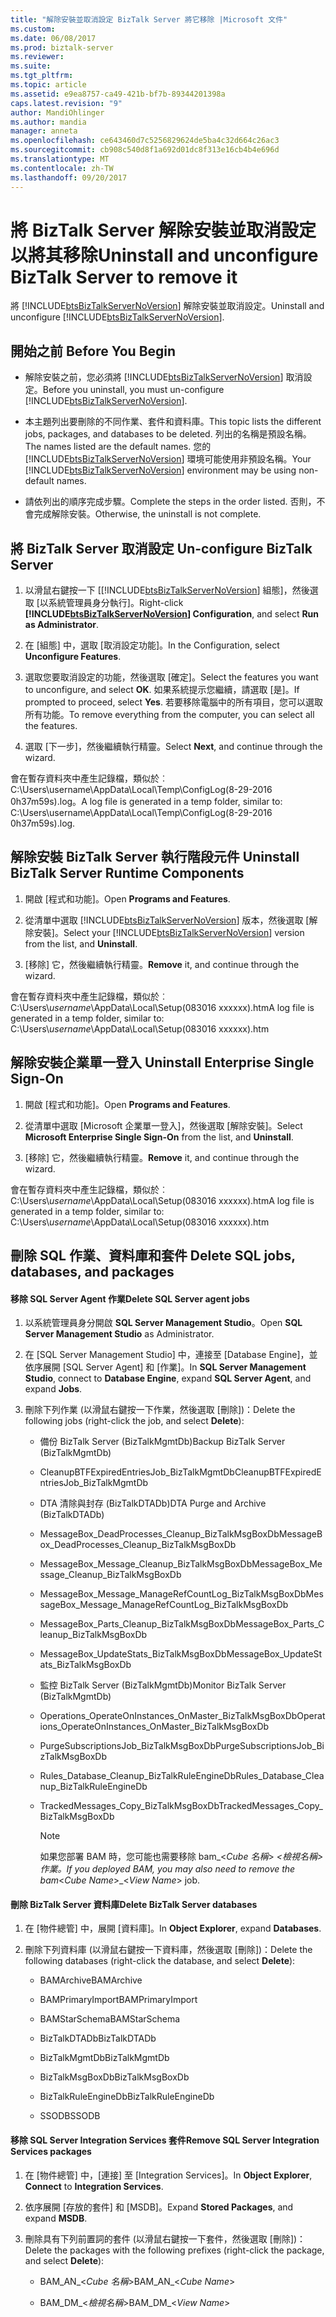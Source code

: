 ```yaml
---
title: "解除安裝並取消設定 BizTalk Server 將它移除 |Microsoft 文件"
ms.custom: 
ms.date: 06/08/2017
ms.prod: biztalk-server
ms.reviewer: 
ms.suite: 
ms.tgt_pltfrm: 
ms.topic: article
ms.assetid: e9ea8757-ca49-421b-bf7b-89344201398a
caps.latest.revision: "9"
author: MandiOhlinger
ms.author: mandia
manager: anneta
ms.openlocfilehash: ce643460d7c5256829624de5ba4c32d664c26ac3
ms.sourcegitcommit: cb908c540d8f1a692d01dc8f313e16cb4b4e696d
ms.translationtype: MT
ms.contentlocale: zh-TW
ms.lasthandoff: 09/20/2017
---
```

# <a name="uninstall-and-unconfigure-biztalk-server-to-remove-it"></a><span data-ttu-id="3d9bf-102">將 BizTalk Server 解除安裝並取消設定以將其移除</span><span class="sxs-lookup"><span data-stu-id="3d9bf-102">Uninstall and unconfigure BizTalk Server to remove it</span></span>
<span data-ttu-id="3d9bf-103">將 [!INCLUDE[btsBizTalkServerNoVersion](../includes/btsbiztalkservernoversion-md.md)] 解除安裝並取消設定。</span><span class="sxs-lookup"><span data-stu-id="3d9bf-103">Uninstall and unconfigure [!INCLUDE[btsBizTalkServerNoVersion](../includes/btsbiztalkservernoversion-md.md)].</span></span> 
  
##  <span data-ttu-id="3d9bf-104"><a name="BKMK_BeforeYouBegin"></a> 開始之前</span><span class="sxs-lookup"><span data-stu-id="3d9bf-104"><a name="BKMK_BeforeYouBegin"></a> Before You Begin</span></span>  
  
-   <span data-ttu-id="3d9bf-105">解除安裝之前，您必須將 [!INCLUDE[btsBizTalkServerNoVersion](../includes/btsbiztalkservernoversion-md.md)] 取消設定。</span><span class="sxs-lookup"><span data-stu-id="3d9bf-105">Before you uninstall, you must un-configure [!INCLUDE[btsBizTalkServerNoVersion](../includes/btsbiztalkservernoversion-md.md)].</span></span>  
  
-   <span data-ttu-id="3d9bf-106">本主題列出要刪除的不同作業、套件和資料庫。</span><span class="sxs-lookup"><span data-stu-id="3d9bf-106">This topic lists the different jobs, packages, and databases to be deleted.</span></span> <span data-ttu-id="3d9bf-107">列出的名稱是預設名稱。</span><span class="sxs-lookup"><span data-stu-id="3d9bf-107">The names listed are the default names.</span></span> <span data-ttu-id="3d9bf-108">您的 [!INCLUDE[btsBizTalkServerNoVersion](../includes/btsbiztalkservernoversion-md.md)] 環境可能使用非預設名稱。</span><span class="sxs-lookup"><span data-stu-id="3d9bf-108">Your [!INCLUDE[btsBizTalkServerNoVersion](../includes/btsbiztalkservernoversion-md.md)] environment may be using non-default names.</span></span>  
  
-   <span data-ttu-id="3d9bf-109">請依列出的順序完成步驟。</span><span class="sxs-lookup"><span data-stu-id="3d9bf-109">Complete the steps in the order listed.</span></span> <span data-ttu-id="3d9bf-110">否則，不會完成解除安裝。</span><span class="sxs-lookup"><span data-stu-id="3d9bf-110">Otherwise, the uninstall is not complete.</span></span>  
  
##  <span data-ttu-id="3d9bf-111"><a name="BKMK_Unconfigure"></a> 將 BizTalk Server 取消設定</span><span class="sxs-lookup"><span data-stu-id="3d9bf-111"><a name="BKMK_Unconfigure"></a> Un-configure BizTalk Server</span></span>  
  
1.  <span data-ttu-id="3d9bf-112">以滑鼠右鍵按一下 [[!INCLUDE[btsBizTalkServerNoVersion](../includes/btsbiztalkservernoversion-md.md)] 組態]，然後選取 [以系統管理員身分執行]。</span><span class="sxs-lookup"><span data-stu-id="3d9bf-112">Right-click **[!INCLUDE[btsBizTalkServerNoVersion](../includes/btsbiztalkservernoversion-md.md)] Configuration**, and select **Run as Administrator**.</span></span>  
  
2.  <span data-ttu-id="3d9bf-113">在 [組態] 中，選取 [取消設定功能]。</span><span class="sxs-lookup"><span data-stu-id="3d9bf-113">In the Configuration, select **Unconfigure Features**.</span></span>  
  
3.  <span data-ttu-id="3d9bf-114">選取您要取消設定的功能，然後選取 [確定]。</span><span class="sxs-lookup"><span data-stu-id="3d9bf-114">Select the features you want to unconfigure, and select **OK**.</span></span> <span data-ttu-id="3d9bf-115">如果系統提示您繼續，請選取 [是]。</span><span class="sxs-lookup"><span data-stu-id="3d9bf-115">If prompted to proceed, select **Yes**.</span></span> <span data-ttu-id="3d9bf-116">若要移除電腦中的所有項目，您可以選取所有功能。</span><span class="sxs-lookup"><span data-stu-id="3d9bf-116">To  remove everything from the computer, you can select all the features.</span></span>  
  
4.  <span data-ttu-id="3d9bf-117">選取 [下一步]，然後繼續執行精靈。</span><span class="sxs-lookup"><span data-stu-id="3d9bf-117">Select **Next**, and continue through the wizard.</span></span>  
  
 <span data-ttu-id="3d9bf-118">會在暫存資料夾中產生記錄檔，類似於︰C:\Users\username\AppData\Local\Temp\ConfigLog(8-29-2016 0h37m59s).log。</span><span class="sxs-lookup"><span data-stu-id="3d9bf-118">A log file is generated in a temp folder, similar to: C:\Users\username\AppData\Local\Temp\ConfigLog(8-29-2016 0h37m59s).log.</span></span>  
  
##  <span data-ttu-id="3d9bf-119"><a name="BKMK_Uninstall"></a> 解除安裝 BizTalk Server 執行階段元件</span><span class="sxs-lookup"><span data-stu-id="3d9bf-119"><a name="BKMK_Uninstall"></a> Uninstall BizTalk Server Runtime Components</span></span>  
  
1.  <span data-ttu-id="3d9bf-120">開啟 [程式和功能]。</span><span class="sxs-lookup"><span data-stu-id="3d9bf-120">Open **Programs and Features**.</span></span>  
  
2.  <span data-ttu-id="3d9bf-121">從清單中選取 [!INCLUDE[btsBizTalkServerNoVersion](../includes/btsbiztalkservernoversion-md.md)] 版本，然後選取 [解除安裝]。</span><span class="sxs-lookup"><span data-stu-id="3d9bf-121">Select  your [!INCLUDE[btsBizTalkServerNoVersion](../includes/btsbiztalkservernoversion-md.md)] version from the list, and  **Uninstall**.</span></span>  
  
3.  <span data-ttu-id="3d9bf-122">[移除] 它，然後繼續執行精靈。</span><span class="sxs-lookup"><span data-stu-id="3d9bf-122">**Remove** it, and continue through the wizard.</span></span>  
  
 <span data-ttu-id="3d9bf-123">會在暫存資料夾中產生記錄檔，類似於︰C:\Users\\*username*\AppData\Local\Setup(083016 xxxxxx).htm</span><span class="sxs-lookup"><span data-stu-id="3d9bf-123">A log file is generated in a temp folder, similar to: C:\Users\\*username*\AppData\Local\Setup(083016 xxxxxx).htm</span></span>  
  
##  <span data-ttu-id="3d9bf-124"><a name="BKMK_UninstallSSO"></a> 解除安裝企業單一登入</span><span class="sxs-lookup"><span data-stu-id="3d9bf-124"><a name="BKMK_UninstallSSO"></a> Uninstall Enterprise Single Sign-On</span></span>  
  
1.  <span data-ttu-id="3d9bf-125">開啟 [程式和功能]。</span><span class="sxs-lookup"><span data-stu-id="3d9bf-125">Open **Programs and Features**.</span></span>  
  
2.  <span data-ttu-id="3d9bf-126">從清單中選取 [Microsoft 企業單一登入]，然後選取 [解除安裝]。</span><span class="sxs-lookup"><span data-stu-id="3d9bf-126">Select **Microsoft Enterprise Single Sign-On** from the list, and **Uninstall**.</span></span>  
  
3.  <span data-ttu-id="3d9bf-127">[移除] 它，然後繼續執行精靈。</span><span class="sxs-lookup"><span data-stu-id="3d9bf-127">**Remove** it, and continue through the wizard.</span></span>  
  
 <span data-ttu-id="3d9bf-128">會在暫存資料夾中產生記錄檔，類似於︰C:\Users\\*username*\AppData\Local\Setup(083016 xxxxxx).htm</span><span class="sxs-lookup"><span data-stu-id="3d9bf-128">A log file is generated in a temp folder, similar to: C:\Users\\*username*\AppData\Local\Setup(083016 xxxxxx).htm</span></span>  
  
##  <span data-ttu-id="3d9bf-129"><a name="BKMK_RemoveRemaining"></a> 刪除 SQL 作業、資料庫和套件</span><span class="sxs-lookup"><span data-stu-id="3d9bf-129"><a name="BKMK_RemoveRemaining"></a> Delete SQL jobs, databases, and packages</span></span>  
  
#### <a name="delete-sql-server-agent-jobs"></a><span data-ttu-id="3d9bf-130">移除 SQL Server Agent 作業</span><span class="sxs-lookup"><span data-stu-id="3d9bf-130">Delete SQL Server agent jobs</span></span>  
  
1.  <span data-ttu-id="3d9bf-131">以系統管理員身分開啟 **SQL Server Management Studio**。</span><span class="sxs-lookup"><span data-stu-id="3d9bf-131">Open **SQL Server Management Studio** as Administrator.</span></span>  
  
2.  <span data-ttu-id="3d9bf-132">在 [SQL Server Management Studio] 中，連接至 [Database Engine]，並依序展開 [SQL Server Agent] 和 [作業]。</span><span class="sxs-lookup"><span data-stu-id="3d9bf-132">In **SQL Server Management Studio**, connect to **Database Engine**, expand **SQL Server Agent**, and expand  **Jobs**.</span></span>  
  
3.  <span data-ttu-id="3d9bf-133">刪除下列作業 (以滑鼠右鍵按一下作業，然後選取 [刪除])：</span><span class="sxs-lookup"><span data-stu-id="3d9bf-133">Delete the following jobs (right-click the job, and select **Delete**):</span></span>  
  
    -   <span data-ttu-id="3d9bf-134">備份 BizTalk Server (BizTalkMgmtDb)</span><span class="sxs-lookup"><span data-stu-id="3d9bf-134">Backup BizTalk Server (BizTalkMgmtDb)</span></span>  
  
    -   <span data-ttu-id="3d9bf-135">CleanupBTFExpiredEntriesJob_BizTalkMgmtDb</span><span class="sxs-lookup"><span data-stu-id="3d9bf-135">CleanupBTFExpiredEntriesJob_BizTalkMgmtDb</span></span>  
  
    -   <span data-ttu-id="3d9bf-136">DTA 清除與封存 (BizTalkDTADb)</span><span class="sxs-lookup"><span data-stu-id="3d9bf-136">DTA Purge and Archive (BizTalkDTADb)</span></span>  
  
    -   <span data-ttu-id="3d9bf-137">MessageBox_DeadProcesses_Cleanup_BizTalkMsgBoxDb</span><span class="sxs-lookup"><span data-stu-id="3d9bf-137">MessageBox_DeadProcesses_Cleanup_BizTalkMsgBoxDb</span></span>  
  
    -   <span data-ttu-id="3d9bf-138">MessageBox_Message_Cleanup_BizTalkMsgBoxDb</span><span class="sxs-lookup"><span data-stu-id="3d9bf-138">MessageBox_Message_Cleanup_BizTalkMsgBoxDb</span></span>  
  
    -   <span data-ttu-id="3d9bf-139">MessageBox_Message_ManageRefCountLog_BizTalkMsgBoxDb</span><span class="sxs-lookup"><span data-stu-id="3d9bf-139">MessageBox_Message_ManageRefCountLog_BizTalkMsgBoxDb</span></span>  
  
    -   <span data-ttu-id="3d9bf-140">MessageBox_Parts_Cleanup_BizTalkMsgBoxDb</span><span class="sxs-lookup"><span data-stu-id="3d9bf-140">MessageBox_Parts_Cleanup_BizTalkMsgBoxDb</span></span>  
  
    -   <span data-ttu-id="3d9bf-141">MessageBox_UpdateStats_BizTalkMsgBoxDb</span><span class="sxs-lookup"><span data-stu-id="3d9bf-141">MessageBox_UpdateStats_BizTalkMsgBoxDb</span></span>  
  
    -   <span data-ttu-id="3d9bf-142">監控 BizTalk Server (BizTalkMgmtDb)</span><span class="sxs-lookup"><span data-stu-id="3d9bf-142">Monitor BizTalk Server (BizTalkMgmtDb)</span></span>  
  
    -   <span data-ttu-id="3d9bf-143">Operations_OperateOnInstances_OnMaster_BizTalkMsgBoxDb</span><span class="sxs-lookup"><span data-stu-id="3d9bf-143">Operations_OperateOnInstances_OnMaster_BizTalkMsgBoxDb</span></span>  
  
    -   <span data-ttu-id="3d9bf-144">PurgeSubscriptionsJob_BizTalkMsgBoxDb</span><span class="sxs-lookup"><span data-stu-id="3d9bf-144">PurgeSubscriptionsJob_BizTalkMsgBoxDb</span></span>  
  
    -   <span data-ttu-id="3d9bf-145">Rules_Database_Cleanup_BizTalkRuleEngineDb</span><span class="sxs-lookup"><span data-stu-id="3d9bf-145">Rules_Database_Cleanup_BizTalkRuleEngineDb</span></span>  
  
    -   <span data-ttu-id="3d9bf-146">TrackedMessages_Copy_BizTalkMsgBoxDb</span><span class="sxs-lookup"><span data-stu-id="3d9bf-146">TrackedMessages_Copy_BizTalkMsgBoxDb</span></span>  
  
        > [!NOTE]
        >  <span data-ttu-id="3d9bf-147">如果您部署 BAM 時，您可能也需要移除 bam_\<*Cube 名稱*> _\<*檢視名稱*> 作業。</span><span class="sxs-lookup"><span data-stu-id="3d9bf-147">If you deployed BAM, you may also need to remove the bam_\<*Cube Name*>_\<*View Name*> job.</span></span>  
  
#### <a name="delete-biztalk-server-databases"></a><span data-ttu-id="3d9bf-148">刪除 BizTalk Server 資料庫</span><span class="sxs-lookup"><span data-stu-id="3d9bf-148">Delete BizTalk Server databases</span></span>  
  
1.  <span data-ttu-id="3d9bf-149">在 [物件總管] 中，展開 [資料庫]。</span><span class="sxs-lookup"><span data-stu-id="3d9bf-149">In **Object Explorer**, expand **Databases**.</span></span>  
  
2.  <span data-ttu-id="3d9bf-150">刪除下列資料庫 (以滑鼠右鍵按一下資料庫，然後選取 [刪除])：</span><span class="sxs-lookup"><span data-stu-id="3d9bf-150">Delete the following databases (right-click the database, and select **Delete**):</span></span>  
  
    -   <span data-ttu-id="3d9bf-151">BAMArchive</span><span class="sxs-lookup"><span data-stu-id="3d9bf-151">BAMArchive</span></span>  
  
    -   <span data-ttu-id="3d9bf-152">BAMPrimaryImport</span><span class="sxs-lookup"><span data-stu-id="3d9bf-152">BAMPrimaryImport</span></span>  
  
    -   <span data-ttu-id="3d9bf-153">BAMStarSchema</span><span class="sxs-lookup"><span data-stu-id="3d9bf-153">BAMStarSchema</span></span>  
  
    -   <span data-ttu-id="3d9bf-154">BizTalkDTADb</span><span class="sxs-lookup"><span data-stu-id="3d9bf-154">BizTalkDTADb</span></span>  
  
    -   <span data-ttu-id="3d9bf-155">BizTalkMgmtDb</span><span class="sxs-lookup"><span data-stu-id="3d9bf-155">BizTalkMgmtDb</span></span>  
  
    -   <span data-ttu-id="3d9bf-156">BizTalkMsgBoxDb</span><span class="sxs-lookup"><span data-stu-id="3d9bf-156">BizTalkMsgBoxDb</span></span>  
  
    -   <span data-ttu-id="3d9bf-157">BizTalkRuleEngineDb</span><span class="sxs-lookup"><span data-stu-id="3d9bf-157">BizTalkRuleEngineDb</span></span>  
  
    -   <span data-ttu-id="3d9bf-158">SSODB</span><span class="sxs-lookup"><span data-stu-id="3d9bf-158">SSODB</span></span>  
  
#### <a name="remove-sql-server-integration-services-packages"></a><span data-ttu-id="3d9bf-159">移除 SQL Server Integration Services 套件</span><span class="sxs-lookup"><span data-stu-id="3d9bf-159">Remove SQL Server Integration Services packages</span></span>  
  
1.  <span data-ttu-id="3d9bf-160">在 [物件總管] 中，[連接] 至 [Integration Services]。</span><span class="sxs-lookup"><span data-stu-id="3d9bf-160">In **Object Explorer**,  **Connect** to **Integration Services**.</span></span>  
  
2.  <span data-ttu-id="3d9bf-161">依序展開 [存放的套件] 和 [MSDB]。</span><span class="sxs-lookup"><span data-stu-id="3d9bf-161">Expand **Stored Packages**, and expand **MSDB**.</span></span>  
  
3.  <span data-ttu-id="3d9bf-162">刪除具有下列前置詞的套件 (以滑鼠右鍵按一下套件，然後選取 [刪除])：</span><span class="sxs-lookup"><span data-stu-id="3d9bf-162">Delete the packages with the following prefixes (right-click the package, and select **Delete**):</span></span>  
  
    -   <span data-ttu-id="3d9bf-163">BAM_AN_\<*Cube 名稱*></span><span class="sxs-lookup"><span data-stu-id="3d9bf-163">BAM_AN_\<*Cube Name*></span></span>  
  
    -   <span data-ttu-id="3d9bf-164">BAM_DM_\<*檢視名稱*></span><span class="sxs-lookup"><span data-stu-id="3d9bf-164">BAM_DM_\<*View Name*></span></span>  
  

